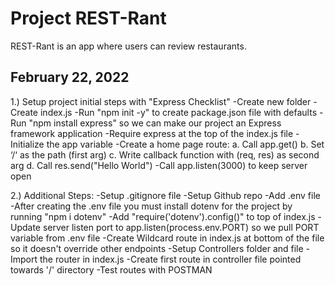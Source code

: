 # Project REST-Rant

REST-Rant is an app where users can review restaurants.

## February 22, 2022
1.) Setup project initial steps with "Express Checklist"
        -Create new folder
        -Create index.js
        -Run "npm init -y" to create package.json file with defaults
        -Run "npm install express" so we can make our project an Express framework application
        -Require express at the top of the index.js file
        -Initialize the app variable
        -Create a home page route:
            a. Call app.get()
            b. Set ‘/‘ as the path (first arg)
            c. Write callback function with (req, res) as second arg
            d. Call res.send("Hello World")
        -Call app.listen(3000) to keep server open

2.) Additional Steps:
        -Setup .gitignore file
        -Setup Github repo
        -Add .env file 
            -After creating the .env file you must install dotenv for the project by running "npm i dotenv"
            -Add "require('dotenv').config()" to top of index.js
            -Update server listen port to app.listen(process.env.PORT) so we pull PORT variable from .env file
        -Create Wildcard route in index.js at bottom of the file so it doesn't override other endpoints
        -Setup Controllers folder and file
            -Import the router in index.js 
            -Create first route in controller file pointed towards '/' directory
        -Test routes with POSTMAN